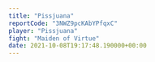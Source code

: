 ```yaml
---
title: "Pissjuana"
reportCode: "3NWZ9pcKAbYPfqxC"
player: "Pissjuana"
fight: "Maiden of Virtue"
date: 2021-10-08T19:17:48.190000+00:00
---
```


